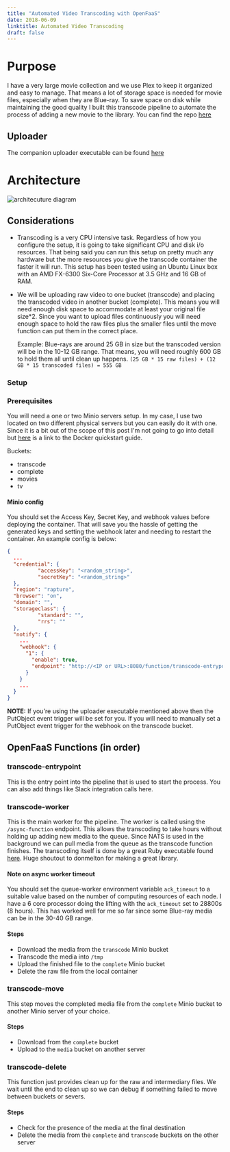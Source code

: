 ```yaml
---
title: "Automated Video Transcoding with OpenFaaS"
date: 2018-06-09
linktitle: Automated Video Transcoding
draft: false
---
```


# Purpose

I have a very large movie collection and we use Plex to keep it organized and easy to manage. That means a lot of storage space is needed for movie files, especially when they are Blue-ray. To save space on disk while maintaining the good quality I built this transcode pipeline to automate the process of adding a new movie to the library. You can find the repo [here](https://github.com/cpitkin/openfaas-transcode)

## Uploader

The companion uploader executable can be found [here](https://github.com/cpitkin/video-upload/)

# Architecture

![architecuture diagram](/img/tp.png)

## Considerations

- Transcoding is a very CPU intensive task. Regardless of how you configure the setup, it is going to take significant CPU and disk i/o resources. That being said you can run this setup on pretty much any hardware but the more resources you give the transcode container the faster it will run. This setup has been tested using an Ubuntu Linux box with an AMD FX-6300 Six-Core Processor at 3.5 GHz and 16 GB of RAM.

- We will be uploading raw video to one bucket (transcode) and placing the transcoded video in another bucket (complete). This means you will need enough disk space to accommodate at least your original file size*2. Since you want to upload files continuously you will need enough space to hold the raw files plus the smaller files until the move function can put them in the correct place.

    Example: Blue-rays are around 25 GB in size but the transcoded version will be in the 10-12 GB range. That means, you will need roughly 600 GB to hold them all until clean up happens. `(25 GB * 15 raw files) + (12 GB * 15 transcoded files) = 555 GB`

### Setup

### Prerequisites

You will need a one or two Minio servers setup. In my case, I use two located on two different physical servers but you can easily do it with one. Since it is a bit out of the scope of this post I'm not going to go into detail but [here](https://docs.minio.io/docs/minio-docker-quickstart-guide) is a link to the Docker quickstart guide. 

Buckets:

- transcode
- complete
- movies
- tv

#### Minio config

You should set the Access Key, Secret Key, and webhook values before deploying the container. That will save you the hassle of getting the generated keys and setting the webhook later and needing to restart the container. An example config is below:

```json
{
  ...
  "credential": {
          "accessKey": "<random_string>",
          "secretKey": "<random_string>"
  },
  "region": "rapture",
  "browser": "on",
  "domain": "",
  "storageclass": {
          "standard": "",
          "rrs": ""
  },
  "notify": {
    ...
    "webhook": {
      "1": {
        "enable": true,
        "endpoint": "http://<IP or URL>:8080/function/transcode-entrypoint"
      }
    }
    ...
  }
}
```

**NOTE:** If you're using the uploader executable mentioned above then the PutObject event trigger will be set for you. If you will need to manually set a PutObject event trigger for the webhook on the transcode bucket.

## OpenFaaS Functions (in order)

### transcode-entrypoint

This is the entry point into the pipeline that is used to start the process. You can also add things like Slack integration calls here.

### transcode-worker

This is the main worker for the pipeline. The worker is called using the `/async-function` endpoint. This allows the transcoding to take hours without holding up adding new media to the queue. Since NATS is used in the background we can pull media from the queue as the transcode function finishes. The transcoding itself is done by a great Ruby executable found [here](https://github.com/donmelton/video_transcoding). Huge shoutout to donmelton for making a great library.

#### Note on async worker timeout

You should set the queue-worker environment variable `ack_timeout` to a suitable value based on the number of computing resources of each node. I have a 6 core processor doing the lifting with the `ack_timeout` set to 28800s (8 hours). This has worked well for me so far since some Blue-ray media can be in the 30-40 GB range.

#### Steps

- Download the media from the `transcode` Minio bucket
- Transcode the media into `/tmp`
- Upload the finished file to the `complete` Minio bucket
- Delete the raw file from the local container

### transcode-move

This step moves the completed media file from the `complete` Minio bucket to another Minio server of your choice.

#### Steps

- Download from the `complete` bucket
- Upload to the `media` bucket on another server

### transcode-delete

This function just provides clean up for the raw and intermediary files. We wait until the end to clean up so we can debug if something failed to move between buckets or severs.

#### Steps

- Check for the presence of the media at the final destination
- Delete the media from the `complete` and `transcode` buckets on the other server